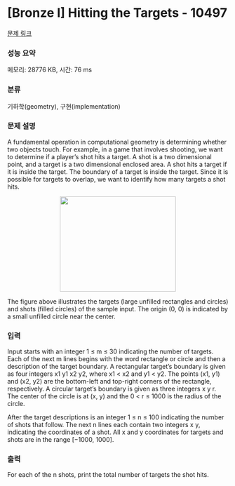 # [Bronze I] Hitting the Targets - 10497 

[문제 링크](https://www.acmicpc.net/problem/10497) 

### 성능 요약

메모리: 28776 KB, 시간: 76 ms

### 분류

기하학(geometry), 구현(implementation)

### 문제 설명

<p>A fundamental operation in computational geometry is determining whether two objects touch. For example, in a game that involves shooting, we want to determine if a player’s shot hits a target. A shot is a two dimensional point, and a target is a two dimensional enclosed area. A shot hits a target if it is inside the target. The boundary of a target is inside the target. Since it is possible for targets to overlap, we want to identify how many targets a shot hits.</p>

<p style="text-align: center;"><img alt="" src="" style="height:217px; width:264px"></p>

<p>The figure above illustrates the targets (large unfilled rectangles and circles) and shots (filled circles) of the sample input. The origin (0, 0) is indicated by a small unfilled circle near the center.</p>

### 입력 

 <p>Input starts with an integer 1 ≤ m ≤ 30 indicating the number of targets. Each of the next m lines begins with the word rectangle or circle and then a description of the target boundary. A rectangular target’s boundary is given as four integers x1 y1 x2 y2, where x1 < x2 and y1 < y2. The points (x1, y1) and (x2, y2) are the bottom-left and top-right corners of the rectangle, respectively. A circular target’s boundary is given as three integers x y r. The center of the circle is at (x, y) and the 0 < r ≤ 1000 is the radius of the circle.</p>

<p>After the target descriptions is an integer 1 ≤ n ≤ 100 indicating the number of shots that follow. The next n lines each contain two integers x y, indicating the coordinates of a shot. All x and y coordinates for targets and shots are in the range [−1000, 1000].</p>

### 출력 

 <p>For each of the n shots, print the total number of targets the shot hits.</p>

